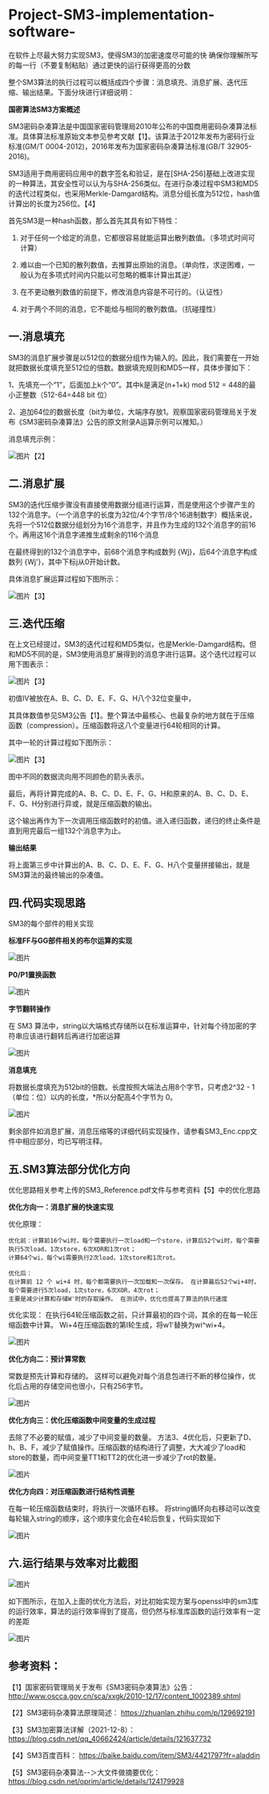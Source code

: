 # Project-SM3-implementation-software-
在软件上尽最大努力实现SM3，使得SM3的加密速度尽可能的快 确保你理解所写的每一行（不要复制粘贴）通过更快的运行获得更高的分数

整个SM3算法的执行过程可以概括成四个步骤：消息填充、消息扩展、迭代压缩、输出结果。下面分块进行详细说明：

**国密算法SM3方案概述**

SM3密码杂凑算法是中国国家密码管理局2010年公布的中国商用密码杂凑算法标准。具体算法标准原始文本参见参考文献【1】。该算法于2012年发布为密码行业标准(GM/T 0004-2012)，2016年发布为国家密码杂凑算法标准(GB/T 32905-2016)。

SM3适用于商用密码应用中的数字签名和验证，是在[SHA-256]基础上改进实现的一种算法，其安全性可以认为与SHA-256类似。在进行杂凑过程中SM3和MD5的迭代过程类似，也采用Merkle-Damgard结构。消息分组长度为512位，hash值计算出的长度为256位。【4】

首先SM3是一种hash函数，那么首先其具有如下特性：

1. 对于任何一个给定的消息，它都很容易就能运算出散列数值。（多项式时间可计算）

2. 难以由一个已知的散列数值，去推算出原始的消息。（单向性，求逆困难，一般认为在多项式时间内只能以可忽略的概率计算出其逆）

3. 在不更动散列数值的前提下，修改消息内容是不可行的。（认证性）

4. 对于两个不同的消息，它不能给与相同的散列数值。（抗碰撞性）

**一.消息填充**
-
SM3的消息扩展步骤是以512位的数据分组作为输入的。因此，我们需要在一开始就把数据长度填充至512位的倍数。数据填充规则和MD5一样，具体步骤如下：

1、先填充一个“1”，后面加上k个“0”。其中k是满足(n+1+k) mod 512 = 448的最小正整数（512-64=448 bit 位）

2、追加64位的数据长度（bit为单位，大端序存放1。观察国家密码管理局关于发布《SM3密码杂凑算法》公告的原文附录A运算示例可以推知。）

消息填充示例：

![图片](https://user-images.githubusercontent.com/107350922/180603855-56f80ebe-d450-4814-82ff-db22e83212ed.png)【2】

**二.消息扩展**
-
SM3的迭代压缩步骤没有直接使用数据分组进行运算，而是使用这个步骤产生的132个消息字。（一个消息字的长度为32位/4个字节/8个16进制数字）概括来说，先将一个512位数据分组划分为16个消息字，并且作为生成的132个消息字的前16个。再用这16个消息字递推生成剩余的116个消息

在最终得到的132个消息字中，前68个消息字构成数列 {Wj}，后64个消息字构成数列 {Wj'}，其中下标j从0开始计数。

具体消息扩展运算过程如下图所示：

![图片](https://user-images.githubusercontent.com/107350922/180604058-71bd94a6-bcb4-440a-b4b9-059a823e6379.png)【3】


**三.迭代压缩**
-
在上文已经提过，SM3的迭代过程和MD5类似，也是Merkle-Damgard结构。但和MD5不同的是，SM3使用消息扩展得到的消息字进行运算。这个迭代过程可以用下图表示：

![图片](https://user-images.githubusercontent.com/107350922/180604106-ff7ba147-d264-4178-bde8-351c9e63f6c1.png)【3】

初值IV被放在A、B、C、D、E、F、G、H八个32位变量中，

其具体数值参见SM3公告【1】。整个算法中最核心、也最复杂的地方就在于压缩函数（compression）。压缩函数将这八个变量进行64轮相同的计算。

其中一轮的计算过程如下图所示：

![图片](https://user-images.githubusercontent.com/107350922/180604283-012df071-1f7d-4cea-a8d3-77e2a8ff55b6.png)【3】

图中不同的数据流向用不同颜色的箭头表示。

最后，再将计算完成的A、B、C、D、E、F、G、H和原来的A、B、C、D、E、F、G、H分别进行异或，就是压缩函数的输出。

这个输出再作为下一次调用压缩函数时的初值。进入递归函数，递归的终止条件是直到用完最后一组132个消息字为止。

**输出结果**

将上面第三步中计算出的A、B、C、D、E、F、G、H八个变量拼接输出，就是SM3算法的最终输出的杂凑值。


**四.代码实现思路**
-
SM3的每个部件的相关实现

**标准FF与GG部件相关的布尔运算的实现**

![图片](https://user-images.githubusercontent.com/107350922/180921044-0140290d-0c4d-46d0-883e-e6ea85f70d4c.png)

**P0/P1置换函数**

![图片](https://user-images.githubusercontent.com/107350922/180921174-d3240298-3c74-4748-8a40-d8f0e85a55cf.png)

**字节翻转操作**

在 SM3 算法中，string以大端格式存储所以在标准运算中，针对每个待加密的字符串应该进行翻转后再进行加密运算

![图片](https://user-images.githubusercontent.com/107350922/180921553-5d6f09af-2b03-4de7-a5a9-c8f498c9d586.png)

**消息填充**

将数据长度填充为512bit的倍数。长度按照大端法占用8个字节，只考虑2^32 - 1（单位：位）以内的长度，*所以分配高4个字节为 0。

![图片](https://user-images.githubusercontent.com/107350922/180921796-b8f25a13-08e6-48f2-a513-01f26de19a5d.png)

剩余部件如消息扩展，消息压缩等的详细代码实现操作，请参看SM3_Enc.cpp文件中相应部分，均已写明注释。

五.SM3算法部分优化方向
-
优化思路相关参考上传的SM3_Reference.pdf文件与参考资料【5】中的优化思路

**优化方向一：消息扩展的快速实现**

优化原理：

    优化前：计算前16个wi时，每个需要执行一次load和一个store，计算后52个wi时，每个需要执行5次load，1次store，6次XOR和1次rot；
    计算64个wi，每个wi需要执行2次load，1次store和1次rot。
    
    优化后：
    在计算前 12 个 wi+4 时，每个都需要执行一次加载和一次保存。 在计算最后52个wi+4时，每个需要进行5次load，1次store，6次XOR，4次rot；
    主要是减少计算和存储W'时的存取操作。 在测试中，优化也提高了算法的执行速度

优化实现：
在执行64轮压缩函数之前，只计算最初的四个词，其余的在每一轮压缩函数中计算。 Wi+4在压缩函数的第I轮生成，将w1'替换为wi^wi+4。

![图片](https://user-images.githubusercontent.com/107350922/180923528-7aef5f25-21ea-4b5a-bcc8-01a00b1888c7.png)

**优化方向二：预计算常数**

常数是预先计算和存储的。 这样可以避免对每个消息包进行不断的移位操作，优化后占用的存储空间也很小，只有256字节。 

![图片](https://user-images.githubusercontent.com/107350922/180923861-5df4640b-e711-4acf-a80f-73c88cc7d374.png)

**优化方向三：优化压缩函数中间变量的生成过程**

去除了不必要的赋值，减少了中间变量的数量。 方法3、4优化后，只更新了D、h、B、F，减少了赋值操作。压缩函数的结构进行了调整，大大减少了load和store的数量，而中间变量TT1和TT2的优化进一步减少了rot的数量。 

![图片](https://user-images.githubusercontent.com/107350922/180924370-1f099156-90bc-4f06-838f-f9034d35cc0a.png)


**优化方向四：对压缩函数进行结构性调整**

在每一轮压缩函数结束时，将执行一次循环右移。 将string循环向右移动可以改变每轮输入string的顺序，这个顺序变化会在4轮后恢复，代码实现如下

![图片](https://user-images.githubusercontent.com/107350922/180924074-ebd632ef-3ca1-471c-a32c-3e194577eecd.png)

六.运行结果与效率对比截图
-
![图片](https://user-images.githubusercontent.com/107350922/181876361-b6b2ebe0-8143-4321-bffb-8787dce00d94.png)

如下图所示，在加入上面的优化方法后，对比初始实现方案与openssl中的sm3库的运行效率，算法的运行效率得到了提高，但仍然与标准库函数的运行效率有一定的差距

![图片](https://user-images.githubusercontent.com/107350922/181879404-fefeeec0-511e-4f33-ba60-1eaf0320a0f6.png)

**参考资料：**
-
【1】国家密码管理局关于发布《SM3密码杂凑算法》公告：http://www.oscca.gov.cn/sca/xxgk/2010-12/17/content_1002389.shtml

【2】SM3密码杂凑算法原理简述： https://zhuanlan.zhihu.com/p/129692191

【3】SM3加密算法详解（2021-12-8）： https://blog.csdn.net/qq_40662424/article/details/121637732

【4】SM3百度百科： https://baike.baidu.com/item/SM3/4421797?fr=aladdin

【5】SM3密码杂凑算法--＞大文件做摘要优化： https://blog.csdn.net/oprim/article/details/124179928
